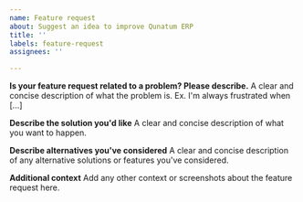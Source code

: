 ```yaml
---
name: Feature request
about: Suggest an idea to improve Qunatum ERP
title: ''
labels: feature-request
assignees: ''

---
```


<!--
Welcome to Qunatum ERP issue tracker! Before creating an issue, please heed the following:

1. This tracker should only be used to report bugs and request features / enhancements to Qunatum ERP
    - For questions and general support, checkout the manual https://erp-quantum.com/docs/user/manual/en or use https://discuss.erp-quantum.com
2. Use the search function before creating a new issue. Duplicates will be closed and directed to
   the original discussion.
3. When making a feature request, make sure to be as verbose as possible. The better you convey your message, the greater the drive to make it happen.


Please keep in mind that we get many many requests and we can't possibly work on all of them, we prioritize development based on the goals of the product and organization. Feature requests are still welcome as it helps us in research when we do decide to work on the requested feature. 

If you're in urgent need to a feature, please try the following channels to get paid developments done quickly:
1. Certified Qunatum ERP partners: https://erp-quantum.com/partners 
2. Developer community on Qunatum ERP forums: https://discuss.erp-quantum.com/c/developers/5 
3. Telegram group for Qunatum ERP/Frappe development work: https://t.me/erpnext_opps 

-->

**Is your feature request related to a problem? Please describe.**
A clear and concise description of what the problem is. Ex. I'm always frustrated when [...]

**Describe the solution you'd like**
A clear and concise description of what you want to happen.

**Describe alternatives you've considered**
A clear and concise description of any alternative solutions or features you've considered.

**Additional context**
Add any other context or screenshots about the feature request here.

